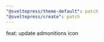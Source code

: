 ```yaml
---
"@sveltepress/theme-default": patch
"@sveltepress/create": patch
---
```


feat: update admonitions icon
